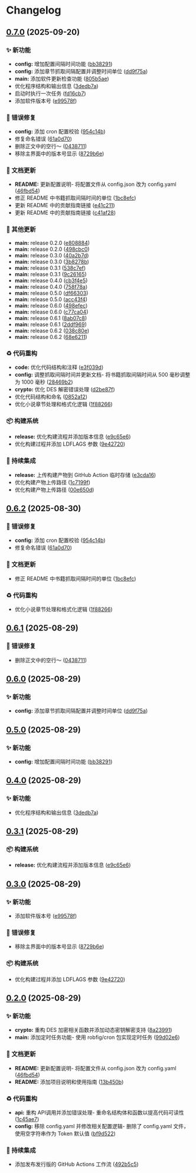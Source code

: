 # Changelog

## [0.7.0](https://github.com/myueqf/JJFreeBooks-Go/compare/v0.6.2...v0.7.0) (2025-09-20)


### ✨ 新功能

* **config:** 增加配置间隔时间功能 ([bb38291](https://github.com/myueqf/JJFreeBooks-Go/commit/bb38291447686d4daca788629746c7e24ea76f17))
* **config:** 添加章节抓取间隔配置并调整时间单位 ([dd9f75a](https://github.com/myueqf/JJFreeBooks-Go/commit/dd9f75a264f2d6ab727a977753cc114f1dec05c1))
* **main:** 添加软件更新检查功能 ([805b5ae](https://github.com/myueqf/JJFreeBooks-Go/commit/805b5ae34ec9a07b814a73356061295e0880201f))
* 优化程序结构和输出信息 ([3dedb7a](https://github.com/myueqf/JJFreeBooks-Go/commit/3dedb7a0db1a6b02b479c69424d38b46b08fa031))
* 启动时执行一次任务 ([fd16cb7](https://github.com/myueqf/JJFreeBooks-Go/commit/fd16cb7a23a761a83628d08362d810f121525173))
* 添加软件版本号 ([e99578f](https://github.com/myueqf/JJFreeBooks-Go/commit/e99578f84f8d7b7b4048731de83ac57e359bb8ac))


### 🐛 错误修复

* **config:** 添加 cron 配置校验 ([954c14b](https://github.com/myueqf/JJFreeBooks-Go/commit/954c14b178c7a012d48ff7e13d2a7063ffd14c91))
* 修复命名错误 ([61a0d70](https://github.com/myueqf/JJFreeBooks-Go/commit/61a0d70053a5d77098d2ec6a95114ee0b2beb86b))
* 删除正文中的空行～ ([0438711](https://github.com/myueqf/JJFreeBooks-Go/commit/04387116c594d20ede637ddb2cf1381499dd48cc))
* 移除主界面中的版本号显示 ([8729b6e](https://github.com/myueqf/JJFreeBooks-Go/commit/8729b6ef9b2de43d7e8c1aa63c41c27b6eee7b43))


### 📝 文档更新

* **README:** 更新配置说明- 将配置文件从 config.json 改为 config.yaml ([46fbd54](https://github.com/myueqf/JJFreeBooks-Go/commit/46fbd5498b987d68cb95655d6777e07efedf8d18))
* 修正 README 中书籍抓取间隔时间的单位 ([1bc8efc](https://github.com/myueqf/JJFreeBooks-Go/commit/1bc8efc9d4df08eb3a5037ea3d7886047dec4a40))
* 更新 README 中的贡献指南链接 ([e41c211](https://github.com/myueqf/JJFreeBooks-Go/commit/e41c21185f469cee4b3bd92abe90afbca5bc48f6))
* 更新 README 中的贡献指南链接 ([c41af28](https://github.com/myueqf/JJFreeBooks-Go/commit/c41af28ddef5b327960502b7cdd5f9c609cae354))


### 🔧 其他更新

* **main:** release 0.2.0 ([e808884](https://github.com/myueqf/JJFreeBooks-Go/commit/e808884b6abd162b8d3a16d93b2f257f3f574349))
* **main:** release 0.2.0 ([498cbc0](https://github.com/myueqf/JJFreeBooks-Go/commit/498cbc069a31d96b46f5f302c3c3f6d843495508))
* **main:** release 0.3.0 ([40a2b7d](https://github.com/myueqf/JJFreeBooks-Go/commit/40a2b7de0fbd1cbe715a15163b724d0071934be0))
* **main:** release 0.3.0 ([3b8278b](https://github.com/myueqf/JJFreeBooks-Go/commit/3b8278b65a18207981630594db83cd19d7246c4d))
* **main:** release 0.3.1 ([538c7ef](https://github.com/myueqf/JJFreeBooks-Go/commit/538c7efd80e4dfa9cf6959c076a6a63b55513f77))
* **main:** release 0.3.1 ([9c26165](https://github.com/myueqf/JJFreeBooks-Go/commit/9c261650dbe38fcbfd2505ca427b5a44a4f15983))
* **main:** release 0.4.0 ([cb3f4e5](https://github.com/myueqf/JJFreeBooks-Go/commit/cb3f4e537db99ecd73e550e9feb05f6a2dc6abfc))
* **main:** release 0.4.0 ([758f78a](https://github.com/myueqf/JJFreeBooks-Go/commit/758f78aca40b2f7ab10c1d56615da23d47502317))
* **main:** release 0.5.0 ([df66303](https://github.com/myueqf/JJFreeBooks-Go/commit/df66303cc1945f263255460d6ef81624ab08dd0f))
* **main:** release 0.5.0 ([acc43f4](https://github.com/myueqf/JJFreeBooks-Go/commit/acc43f45a0239ab7049ba14c64ed9243c81300f0))
* **main:** release 0.6.0 ([498efec](https://github.com/myueqf/JJFreeBooks-Go/commit/498efecd867ae8f420024d8b9c3b9f253ea85f7d))
* **main:** release 0.6.0 ([c77ca04](https://github.com/myueqf/JJFreeBooks-Go/commit/c77ca04cca6db77313b7c4017c32c385aa4ccc4e))
* **main:** release 0.6.1 ([8ab07c8](https://github.com/myueqf/JJFreeBooks-Go/commit/8ab07c85a2e58ebfb3bb3f17e69194a8a9821223))
* **main:** release 0.6.1 ([2ddf969](https://github.com/myueqf/JJFreeBooks-Go/commit/2ddf9698ea64711daa03b80318feac1dcb25c830))
* **main:** release 0.6.2 ([038c80e](https://github.com/myueqf/JJFreeBooks-Go/commit/038c80e25f18995ac0ece795c3e6765ba4bbb3d0))
* **main:** release 0.6.2 ([68e6211](https://github.com/myueqf/JJFreeBooks-Go/commit/68e6211667e6e4fe435cbfd02b73fbe85f6becb5))


### ♻️ 代码重构

* **code:** 优化代码结构和注释 ([e3f039d](https://github.com/myueqf/JJFreeBooks-Go/commit/e3f039d33cb4541e5819d2b81383515bb472c023))
* **config:** 调整抓取间隔时间并更新文档- 将书籍抓取间隔时间从 500 毫秒调整为 1000 毫秒 ([28469b2](https://github.com/myueqf/JJFreeBooks-Go/commit/28469b2dca4234b6ff76b4b81f67837d803329b5))
* **crypto:** 优化 DES 解密错误处理 ([d2be87f](https://github.com/myueqf/JJFreeBooks-Go/commit/d2be87fe43a3ad73f677c10006aafc362d4ec735))
* 优化代码结构和命名 ([0852a12](https://github.com/myueqf/JJFreeBooks-Go/commit/0852a128ca685f20545ca07d3c0e9223f8328018))
* 优化小说章节处理和格式化逻辑 ([1f88266](https://github.com/myueqf/JJFreeBooks-Go/commit/1f882664a10ecceb19fcd2639ae0c35d47a2ac17))


### 📦️ 构建系统

* **release:** 优化构建流程并添加版本信息 ([e9c65e6](https://github.com/myueqf/JJFreeBooks-Go/commit/e9c65e6f5bd7842528d61afcd863142a6ffa250b))
* 优化构建过程并添加 LDFLAGS 参数 ([9e42720](https://github.com/myueqf/JJFreeBooks-Go/commit/9e4272016367105f6dfd3e1c27afb6cc200627af))


### 🎡 持续集成

* **release:** 上传构建产物到 GitHub Action 临时存储 ([e3cda16](https://github.com/myueqf/JJFreeBooks-Go/commit/e3cda16ee73e1ac65c24c1f3f345f8583f712f55))
* 优化构建产物上传路径 ([1c7199f](https://github.com/myueqf/JJFreeBooks-Go/commit/1c7199fd3fcaa3510292b5a7812b5eb0e6402ab8))
* 优化构建产物上传路径 ([00e650d](https://github.com/myueqf/JJFreeBooks-Go/commit/00e650d44561a233d31d1197297784772b9af5c2))

## [0.6.2](https://github.com/MEMLTS/JJFreeBooks-Go/compare/v0.6.1...v0.6.2) (2025-08-30)


### 🐛 错误修复

* **config:** 添加 cron 配置校验 ([954c14b](https://github.com/MEMLTS/JJFreeBooks-Go/commit/954c14b178c7a012d48ff7e13d2a7063ffd14c91))
* 修复命名错误 ([61a0d70](https://github.com/MEMLTS/JJFreeBooks-Go/commit/61a0d70053a5d77098d2ec6a95114ee0b2beb86b))


### 📝 文档更新

* 修正 README 中书籍抓取间隔时间的单位 ([1bc8efc](https://github.com/MEMLTS/JJFreeBooks-Go/commit/1bc8efc9d4df08eb3a5037ea3d7886047dec4a40))


### ♻️ 代码重构

* 优化小说章节处理和格式化逻辑 ([1f88266](https://github.com/MEMLTS/JJFreeBooks-Go/commit/1f882664a10ecceb19fcd2639ae0c35d47a2ac17))

## [0.6.1](https://github.com/MEMLTS/JJFreeBooks-Go/compare/v0.6.0...v0.6.1) (2025-08-29)


### 🐛 错误修复

* 删除正文中的空行～ ([0438711](https://github.com/MEMLTS/JJFreeBooks-Go/commit/04387116c594d20ede637ddb2cf1381499dd48cc))

## [0.6.0](https://github.com/MEMLTS/JJFreeBooks-Go/compare/v0.5.0...v0.6.0) (2025-08-29)


### ✨ 新功能

* **config:** 添加章节抓取间隔配置并调整时间单位 ([dd9f75a](https://github.com/MEMLTS/JJFreeBooks-Go/commit/dd9f75a264f2d6ab727a977753cc114f1dec05c1))

## [0.5.0](https://github.com/MEMLTS/JJFreeBooks-Go/compare/v0.4.0...v0.5.0) (2025-08-29)


### ✨ 新功能

* **config:** 增加配置间隔时间功能 ([bb38291](https://github.com/MEMLTS/JJFreeBooks-Go/commit/bb38291447686d4daca788629746c7e24ea76f17))

## [0.4.0](https://github.com/MEMLTS/JJFreeBooks-Go/compare/v0.3.1...v0.4.0) (2025-08-29)


### ✨ 新功能

* 优化程序结构和输出信息 ([3dedb7a](https://github.com/MEMLTS/JJFreeBooks-Go/commit/3dedb7a0db1a6b02b479c69424d38b46b08fa031))

## [0.3.1](https://github.com/MEMLTS/JJFreeBooks-Go/compare/v0.3.0...v0.3.1) (2025-08-29)


### 📦️ 构建系统

* **release:** 优化构建流程并添加版本信息 ([e9c65e6](https://github.com/MEMLTS/JJFreeBooks-Go/commit/e9c65e6f5bd7842528d61afcd863142a6ffa250b))

## [0.3.0](https://github.com/MEMLTS/JJFreeBooks-Go/compare/v0.2.0...v0.3.0) (2025-08-29)


### ✨ 新功能

* 添加软件版本号 ([e99578f](https://github.com/MEMLTS/JJFreeBooks-Go/commit/e99578f84f8d7b7b4048731de83ac57e359bb8ac))


### 🐛 错误修复

* 移除主界面中的版本号显示 ([8729b6e](https://github.com/MEMLTS/JJFreeBooks-Go/commit/8729b6ef9b2de43d7e8c1aa63c41c27b6eee7b43))


### 📦️ 构建系统

* 优化构建过程并添加 LDFLAGS 参数 ([9e42720](https://github.com/MEMLTS/JJFreeBooks-Go/commit/9e4272016367105f6dfd3e1c27afb6cc200627af))

## [0.2.0](https://github.com/MEMLTS/JJFreeBooks-Go/compare/v0.1.0...v0.2.0) (2025-08-29)


### ✨ 新功能

* **crypto:** 重构 DES 加密相关函数并添加动态密钥解密支持 ([8a23991](https://github.com/MEMLTS/JJFreeBooks-Go/commit/8a23991a01ce748c0e1f5f0986f6646127054c52))
* **main:** 添加定时任务功能- 使用 robfig/cron 包实现定时任务 ([99d02e6](https://github.com/MEMLTS/JJFreeBooks-Go/commit/99d02e63040d7c6fa4f26f3b365861e03c9d098e))


### 📝 文档更新

* **README:** 更新配置说明- 将配置文件从 config.json 改为 config.yaml ([46fbd54](https://github.com/MEMLTS/JJFreeBooks-Go/commit/46fbd5498b987d68cb95655d6777e07efedf8d18))
* **README:** 添加项目说明和使用指南 ([13b450b](https://github.com/MEMLTS/JJFreeBooks-Go/commit/13b450ba1e8e57a0dc3ce19f44214d08d60868bc))


### ♻️ 代码重构

* **api:** 重构 API调用并添加错误处理- 重命名结构体和函数以提高代码可读性 ([1c45ae7](https://github.com/MEMLTS/JJFreeBooks-Go/commit/1c45ae7b8a3367e65bca059e2e178d7b95f7c970))
* **config:** 移除 config.yaml 并修改相关配置逻辑- 删除了 config.yaml 文件，使用空字符串作为 Token 默认值 ([bf9d522](https://github.com/MEMLTS/JJFreeBooks-Go/commit/bf9d52242fe529431c76ac0c91b9fb1235c0d68e))


### 🎡 持续集成

* 添加发布发行版的 GitHub Actions 工作流 ([492b5c5](https://github.com/MEMLTS/JJFreeBooks-Go/commit/492b5c5430d402e41a047735e81ed3f7d8d1a4c0))
